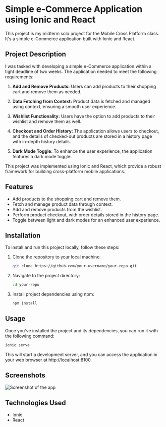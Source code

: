 # Simple e-Commerce Application using Ionic and React

This project is my midterm solo project for the Mobile Cross Platform class. It's a simple e-Commerce application built with Ionic and React.

## Project Description

I was tasked with developing a simple e-Commerce application within a tight deadline of two weeks. The application needed to meet the following requirements:

1. **Add and Remove Products:** Users can add products to their shopping cart and remove them as needed.

2. **Data Fetching from Context:** Product data is fetched and managed using context, ensuring a smooth user experience.

3. **Wishlist Functionality:** Users have the option to add products to their wishlist and remove them as well.

4. **Checkout and Order History:** The application allows users to checkout, and the details of checked-out products are stored in a history page with in-depth history details.

5. **Dark Mode Toggle:** To enhance the user experience, the application features a dark mode toggle.

This project was implemented using Ionic and React, which provide a robust framework for building cross-platform mobile applications.

## Features

- Add products to the shopping cart and remove them.
- Fetch and manage product data through context.
- Add and remove products from the wishlist.
- Perform product checkout, with order details stored in the history page.
- Toggle between light and dark modes for an enhanced user experience.

## Installation

To install and run this project locally, follow these steps:

1. Clone the repository to your local machine:

   ```bash
   git clone https://github.com/your-username/your-repo.git

2. Navigate to the project directory:
   ```bash
   cd your-repo

3. Install project dependencies using npm:
   ```bash
   npm install
   
## Usage
Once you've installed the project and its dependencies, you can run it with the following command:

   ```bash
   ionic serve
   ```
This will start a development server, and you can access the application in your web browser at http://localhost:8100.

## Screenshots

![Screenshot of the app](screenshots/screenshot.png)

## Technologies Used

- Ionic
- React
